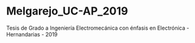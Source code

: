 # Melgarejo_UC-AP_2019
Tesis de Grado a Ingeniería Electromecánica con énfasis en Electrónica - Hernandarias - 2019
